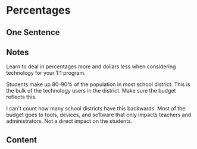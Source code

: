 # Percentages

## One Sentence 

## Notes
Learn to deal in percentages more and dollars less when considering technology for your 1:1 program. 

Students make up 80-90% of the population in most school district. This is the bulk of the technology users in the district. Make sure the budget reflects this. 

I can't count how many school districts have this backwards. Most of the budget goes to tools, devices, and software that only impacts teachers and administrators. Not a direct impact on the students. 

## Content 
